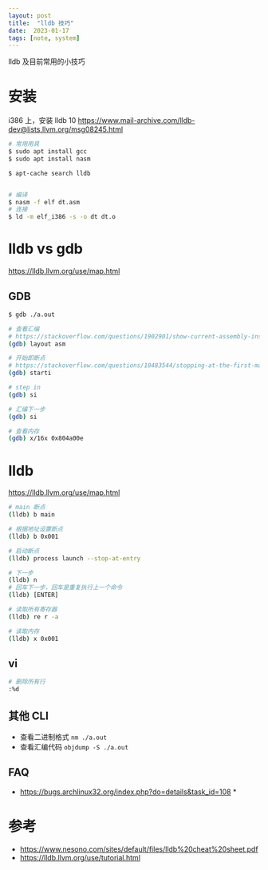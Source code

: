 ```yaml
---
layout: post
title:  "lldb 技巧"
date:  2023-01-17
tags: [note, system]
---
```


  lldb 及目前常用的小技巧

# 安装

  i386 上，安装 lldb 10
  https://www.mail-archive.com/lldb-dev@lists.llvm.org/msg08245.html

```sh
# 常用用具
$ sudo apt install gcc
$ sudo apt install nasm

$ apt-cache search lldb


# 编译
$ nasm -f elf dt.asm
# 连接
$ ld -m elf_i386 -s -o dt dt.o

```

# lldb vs gdb

  https://lldb.llvm.org/use/map.html


## GDB

```sh
$ gdb ./a.out

# 查看汇编
# https://stackoverflow.com/questions/1902901/show-current-assembly-instruction-in-gdb
(gdb) layout asm

# 开始即断点
# https://stackoverflow.com/questions/10483544/stopping-at-the-first-machine-code-instruction-in-gdb
(gdb) starti

# step in
(gdb) si

# 汇编下一步
(gdb) si

# 查看内存
(gdb) x/16x 0x804a00e
```
# lldb

https://lldb.llvm.org/use/map.html

```sh
# main 断点
(lldb) b main

# 根据地址设置断点
(lldb) b 0x001

# 启动断点
(lldb) process launch --stop-at-entry

# 下一步
(lldb) n
# 回车下一步，回车是重复执行上一个命令
(lldb) [ENTER]

# 读取所有寄存器
(lldb) re r -a

# 读取内存
(lldb) x 0x001
```

## vi

```sh
# 删除所有行
:%d
```

## 其他 CLI

* 查看二进制格式 `nm ./a.out`
* 查看汇编代码 `objdump -S ./a.out`


## FAQ

* https://bugs.archlinux32.org/index.php?do=details&task_id=108
  *

# 参考
* https://www.nesono.com/sites/default/files/lldb%20cheat%20sheet.pdf
* https://lldb.llvm.org/use/tutorial.html
